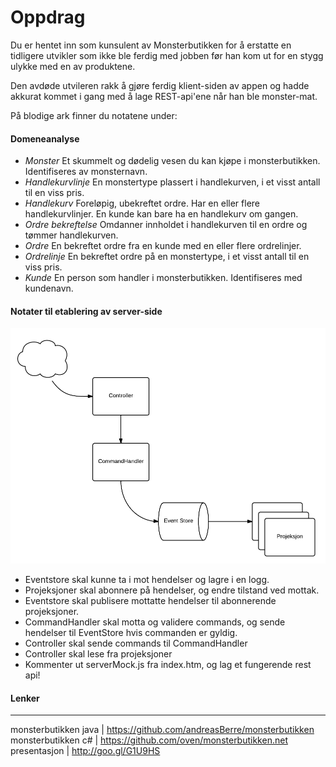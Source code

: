 Oppdrag
=======

Du er hentet inn som kunsulent av Monsterbutikken for å erstatte en tidligere utvikler som ikke ble ferdig med jobben før han kom ut for en stygg ulykke med en av produktene.

Den avdøde utvileren rakk å gjøre ferdig klient-siden av appen og hadde akkurat kommet i gang med å lage REST-api'ene når han ble monster-mat.

På blodige ark finner du notatene under:

#### Domeneanalyse

* _Monster_ Et skummelt og dødelig vesen du kan kjøpe i monsterbutikken. Identifiseres av monsternavn.
* _Handlekurvlinje_ En monstertype plassert i handlekurven, i et visst antall til en viss pris.
* _Handlekurv_ Foreløpig, ubekreftet ordre. Har en eller flere handlekurvlinjer. En kunde kan bare ha en handlekurv om gangen.
* _Ordre bekreftelse_ Omdanner innholdet i handlekurven til en ordre og tømmer handlekurven.
* _Ordre_ En bekreftet ordre fra en kunde med en eller flere ordrelinjer.
* _Ordrelinje_ En bekreftet ordre på en monstertype, i et visst antall til en viss pris.
* _Kunde_ En person som handler i monsterbutikken. Identifiseres med kundenavn.


#### Notater til etablering av server-side

![Event Sourcing](eventsourcing.png "Event Sourcing")

* Eventstore skal kunne ta i mot hendelser og lagre i en logg.
* Projeksjoner skal abonnere på hendelser, og endre tilstand ved mottak.
* Eventstore skal publisere mottatte hendelser til abonnerende projeksjoner.
* CommandHandler skal motta og validere commands, og sende hendelser til EventStore hvis commanden er gyldig.
* Controller skal sende commands til CommandHandler
* Controller skal lese fra projeksjoner
* Kommenter ut serverMock.js fra index.htm, og lag et fungerende rest api!

#### Lenker
----------------------------------------------------------------------
monsterbutikken java  | https://github.com/andreasBerre/monsterbutikken
monsterbutikken c#	  | https://github.com/oven/monsterbutikken.net
presentasjon          | http://goo.gl/G1U9HS
